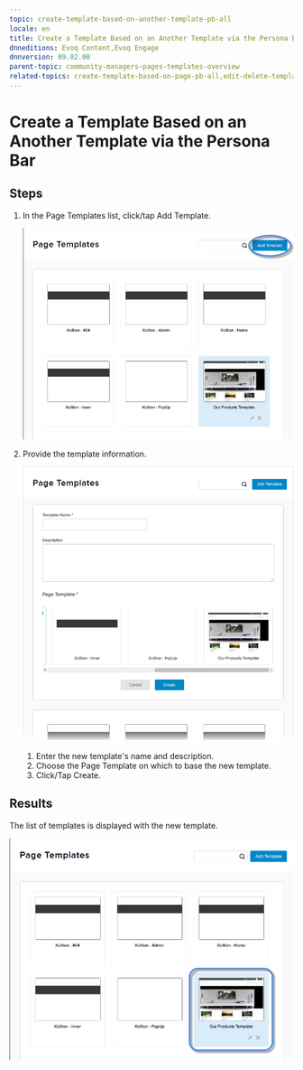 ```yaml
---
topic: create-template-based-on-another-template-pb-all
locale: en
title: Create a Template Based on an Another Template via the Persona Bar
dnneditions: Evoq Content,Evoq Engage
dnnversion: 09.02.00
parent-topic: community-managers-pages-templates-overview
related-topics: create-template-based-on-page-pb-all,edit-delete-template-pb-all,restore-deleted-templates,purge-deleted-templates
---
```


# Create a Template Based on an Another Template via the Persona Bar

## Steps

1.  In the Page Templates list, click/tap Add Template.
    
      
    
    ![In Page Templates, click/tap Add Template.](img/scr-pb-PageTemplates-AddTemplate.png)
    
      
    
2.  Provide the template information.
    
      
    
    ![Enter template name and description. Choose the Page Template to base on. Click/Tap Create.](img/scr-pb-PageTemplates-Create.png)
    
      
    
    1.  Enter the new template's name and description.
    2.  Choose the Page Template on which to base the new template.
    3.  Click/Tap Create.

## Results

The list of templates is displayed with the new template.

  

![List of templates including the new template.](img/scr-pb-PageTemplates-NewTemplate.png)